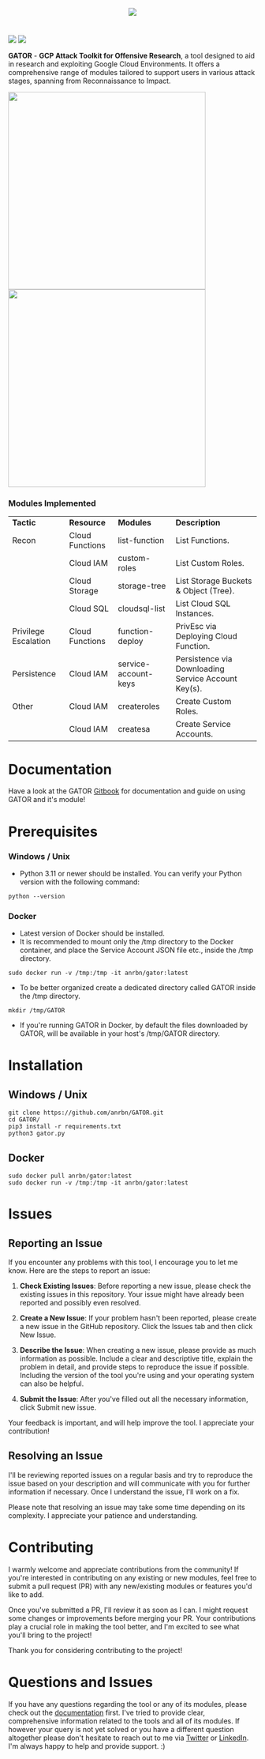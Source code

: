 
<div align="center">

<p><img src="https://drive.google.com/uc?id=16Bs9-czIY7Huz2AIluTRtZrotQuXBu1F"></p>

</div>

# 
![](https://img.shields.io/badge/Python-3.11-%14354C.svg?style=flat-square&logo=python&logoColor=yellow&color=blue) ![](https://img.shields.io/github/release/anrbn/GATOR?style=flat-square&color=blueviolet) 

**GATOR** - **GCP Attack Toolkit for Offensive Research**, a tool designed to aid in research and exploiting Google Cloud Environments. It offers a comprehensive range of modules tailored to support users in various attack stages, spanning from Reconnaissance to Impact.  

<p float="left">
<img src="https://drive.google.com/uc?id=1iTXAtF2MKAX-suOKeIIRTixtGk4UV9lj" width="400" />
<img src="https://drive.google.com/uc?id=1nQzkdCYh8_8rxVC7zvn6MJrs5wqTzhGV" width="400" />
</p>

### Modules Implemented
<div>
<table>
  <tr>
   <td><strong>Tactic</strong></td>
   <td><strong>Resource</strong></td>
   <td><strong>Modules</strong></td>
   <td><strong>Description</strong></td>
  </tr>
  <tr>
   <td>Recon</td>
   <td>Cloud Functions</td>
   <td>list-function</td>
  <td>List Functions.</td>
  </tr>
  <tr>
   <td></td>
   <td>Cloud IAM</td>
   <td>custom-roles</td>
      <td>List Custom Roles.</td>
  </tr>
  <tr>
   <td></td>
   <td>Cloud Storage</td>
   <td>storage-tree</td>
      <td>List Storage Buckets & Object (Tree).</td>
  </tr>
  <tr>
   <td></td>
   <td>Cloud SQL</td>
   <td>cloudsql-list</td>
   <td>List Cloud SQL Instances.</td>

  </tr>
  <tr>
   <td>Privilege Escalation</td>
   <td>Cloud Functions</td>
   <td>function-deploy</td>
   <td>PrivEsc via Deploying Cloud Function.</td>
  </tr>
    <tr>
   <td>Persistence</td>
   <td>Cloud IAM</td>
   <td>service-account-keys</td>
   <td>Persistence via Downloading Service Account Key(s).</td>
  </tr>
      <tr>
   <td>Other</td>
   <td>Cloud IAM</td>
   <td>createroles</td>
   <td>Create Custom Roles.</td>
  </tr>
  <tr>
  <td></td>
     <td>Cloud IAM</td>
   <td>createsa</td>
   <td>Create Service Accounts.</td>
   </tr>
</table>
</div>

# Documentation

Have a look at the GATOR [Gitbook](https://anrbn.gitbook.io/gator/) for documentation and guide on using GATOR and it's module!

# Prerequisites

### Windows / Unix
* Python 3.11 or newer should be installed. You can verify your Python version with the following command:
```shell
python --version
```
### Docker
* Latest version of Docker should be installed.
* It is recommended to mount only the /tmp directory to the Docker container, and place the Service Account JSON file etc., inside the /tmp directory. 
```shell
sudo docker run -v /tmp:/tmp -it anrbn/gator:latest
```
* To be better organized create a dedicated directory called GATOR inside the /tmp directory.
```shell
mkdir /tmp/GATOR
```
* If you're running GATOR in Docker, by default the files downloaded by GATOR, will be available in your host's /tmp/GATOR directory.

# Installation

## Windows / Unix

```shell
git clone https://github.com/anrbn/GATOR.git
cd GATOR/
pip3 install -r requirements.txt
python3 gator.py
```

## Docker
```shell
sudo docker pull anrbn/gator:latest
sudo docker run -v /tmp:/tmp -it anrbn/gator:latest
```

# Issues
## Reporting an Issue
If you encounter any problems with this tool, I encourage you to let me know. Here are the steps to report an issue:

1. **Check Existing Issues**: Before reporting a new issue, please check the existing issues in this repository. Your issue might have already been reported and possibly even resolved.

2. **Create a New Issue**: If your problem hasn't been reported, please create a new issue in the GitHub repository. Click the Issues tab and then click New Issue.

3. **Describe the Issue**: When creating a new issue, please provide as much information as possible. Include a clear and descriptive title, explain the problem in detail, and provide steps to reproduce the issue if possible. Including the version of the tool you're using and your operating system can also be helpful.

4. **Submit the Issue**: After you've filled out all the necessary information, click Submit new issue.

Your feedback is important, and will help improve the tool. I appreciate your contribution!

## Resolving an Issue
I'll be reviewing reported issues on a regular basis and try to reproduce the issue based on your description and will communicate with you for further information if necessary. Once I understand the issue, I'll work on a fix.

Please note that resolving an issue may take some time depending on its complexity. I appreciate your patience and understanding.

# Contributing
I warmly welcome and appreciate contributions from the community! If you're interested in contributing on any existing or new modules, feel free to submit a pull request (PR) with any new/existing modules or features you'd like to add.

Once you've submitted a PR, I'll review it as soon as I can. I might request some changes or improvements before merging your PR. Your contributions play a crucial role in making the tool better, and I'm excited to see what you'll bring to the project!

Thank you for considering contributing to the project!


# Questions and Issues
If you have any questions regarding the tool or any of its modules, please check out the [documentation](https://anrbn.gitbook.io/gator/) first. I've tried to provide clear, comprehensive information related to the tools and all of its modules. If however your query is not yet solved or you have a different question altogether please don't hesitate to reach out to me via [Twitter](https://twitter.com/corvuscr0w) or [LinkedIn](https://www.linkedin.com/in/anrbnds/). I'm always happy to help and provide support. :)

